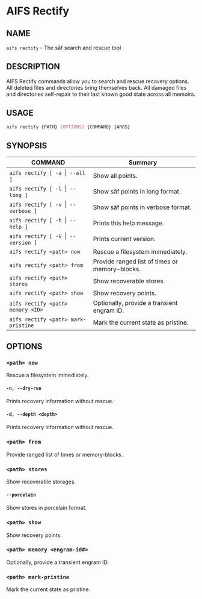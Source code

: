 # AIFS Rectify

## NAME

`aifs rectify` - The sāf search and rescue tool

## DESCRIPTION

AIFS Rectify commands allow you to search and rescue recovery options.
All deleted files and directories bring themselves back. All damaged
files and directories self-repair to their last known good state across
all memoirs.

## USAGE

``` bash
aifs rectify {PATH} [OPTIONS] {COMMAND} {ARGS}
```

## SYNOPSIS

|COMMAND                               |Summary                                         |
|--------------------------------------|------------------------------------------------|
|`aifs rectify [ -a `\|` --all ]`        |Show all points.                                |
|`aifs rectify [ -l `\|` --long ]`       |Show sāf points in long format.                 |
|`aifs rectify [ -v `\|` --verbose ]`    |Show sāf points in verbose format.              |
|`aifs rectify [ -h `\|` --help ]`       |Prints this help message.                       |
|`aifs rectify [ -V `\|` --version ]`    |Prints current version.                         |
|`aifs rectify <path> now`             |Rescue a filesystem immediately.                |
|`aifs rectify <path> from`            |Provide ranged list of times or memory-blocks.  |
|`aifs rectify <path> stores`          |Show recoverable stores.                        |
|`aifs rectify <path> show`            |Show recovery points.                           |
|`aifs rectify <path> memory <ID>`     |Optionally, provide a transient engram ID.      |
|`aifs rectify <path> mark-pristine`   |Mark the current state as pristine.             |

## OPTIONS

### `<path> now`

Rescue a filesystem immediately.

#### `-n, --dry-run`

Prints recovery information without rescue.

#### `-d, --depth <depth>`

Prints recovery information without rescue.

### `<path> from`

Provide ranged list of times or memory-blocks.

### `<path> stores`

Show recoverable storages.

#### `--porcelain`

Show stores in porcelain format.

### `<path> show`

Show recovery points.

### `<path> memory <engram-id#>`

Optionally, provide a transient engram ID.

### `<path> mark-pristine`

Mark the current state as pristine.
